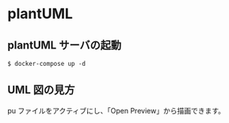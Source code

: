 # plantUML

## plantUML サーバの起動

```
$ docker-compose up -d
```

## UML 図の見方

pu ファイルをアクティブにし、「Open Preview」から描画できます。
